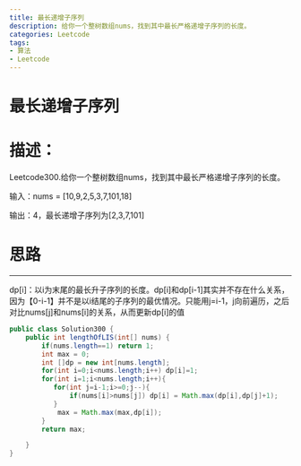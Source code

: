 ```yaml
---
title: 最长递增子序列
description: 给你一个整树数组nums，找到其中最长严格递增子序列的长度。
categories: Leetcode
tags:
- 算法
- Leetcode
---
```




# 最长递增子序列

# 描述：

Leetcode300.给你一个整树数组nums，找到其中最长严格递增子序列的长度。

输入：nums = [10,9,2,5,3,7,101,18]

输出：4，最长递增子序列为[2,3,7,101]

# 思路

---

dp[i]：以i为末尾的最长升子序列的长度。dp[i]和dp[i-1]其实并不存在什么关系，因为【0-i-1】并不是以i结尾的子序列的最优情况。只能用j=i-1，j向前遍历，之后对比nums[j]和nums[i]的关系，从而更新dp[i]的值

```java
public class Solution300 {
    public int lengthOfLIS(int[] nums) {
        if(nums.length==1) return 1;
        int max = 0;
        int []dp = new int[nums.length];
        for(int i=0;i<nums.length;i++) dp[i]=1;
        for(int i=1;i<nums.length;i++){
           for(int j=i-1;i>=0;j--){
               if(nums[i]>nums[j]) dp[i] = Math.max(dp[i],dp[j]+1);
           }
            max = Math.max(max,dp[i]);
        }
        return max;

    }
}
```